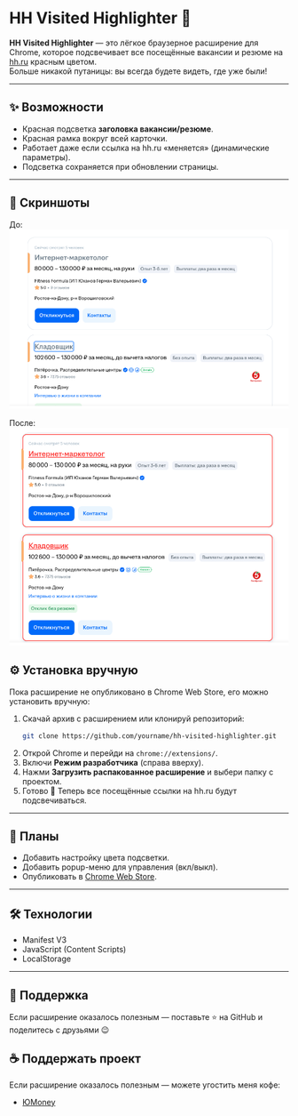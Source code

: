 # HH Visited Highlighter 🚀

**HH Visited Highlighter** — это лёгкое браузерное расширение для Chrome, которое подсвечивает все посещённые вакансии и резюме на [hh.ru](https://hh.ru) красным цветом.  
Больше никакой путаницы: вы всегда будете видеть, где уже были!  

---

## ✨ Возможности
- Красная подсветка **заголовка вакансии/резюме**.  
- Красная рамка вокруг всей карточки.  
- Работает даже если ссылка на hh.ru «меняется» (динамические параметры).  
- Подсветка сохраняется при обновлении страницы.  

---

## 📸 Скриншоты

До:  
![До](screen/До.png)

После:  
![После](screen/После.png)

## ⚙️ Установка вручную
Пока расширение не опубликовано в Chrome Web Store, его можно установить вручную:

1. Скачай архив с расширением или клонируй репозиторий:
   ```bash
   git clone https://github.com/yourname/hh-visited-highlighter.git
   ```
2. Открой Chrome и перейди на `chrome://extensions/`.  
3. Включи **Режим разработчика** (справа вверху).  
4. Нажми **Загрузить распакованное расширение** и выбери папку с проектом.  
5. Готово 🎉 Теперь все посещённые ссылки на hh.ru будут подсвечиваться.  

---

## 📌 Планы
- Добавить настройку цвета подсветки.  
- Добавить popup-меню для управления (вкл/выкл).  
- Опубликовать в [Chrome Web Store](https://chrome.google.com/webstore).  

---

## 🛠️ Технологии
- Manifest V3  
- JavaScript (Content Scripts)  
- LocalStorage  

---

## 🤝 Поддержка
Если расширение оказалось полезным — поставьте ⭐ на GitHub и поделитесь с друзьями 😉

## ☕ Поддержать проект

Если расширение оказалось полезным — можете угостить меня кофе:  

- [ЮMoney](https://yoomoney.ru/to/41001166778763)

